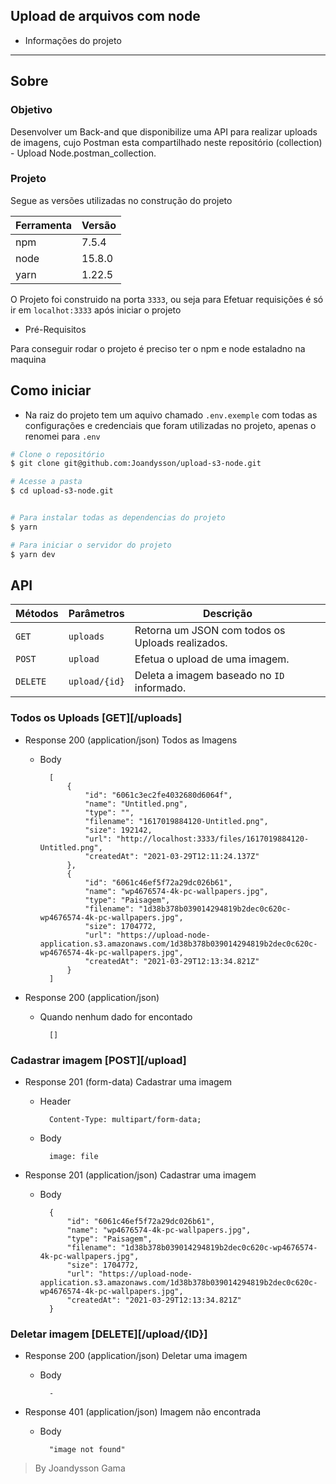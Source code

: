 ## Upload de arquivos com node

- Informações do projeto

- - -
## Sobre ##
### Objetivo
Desenvolver um Back-and que disponibilize uma API para realizar uploads de imagens, cujo Postman esta compartilhado neste repositório (collection) - Upload Node.postman_collection.

### Projeto

Segue as versões utilizadas no construção do projeto

Ferramenta | Versão
-----------|-------
npm        | 7.5.4
node       | 15.8.0
yarn       | 1.22.5

O Projeto foi construido na porta `3333`, ou seja para Efetuar requisições é só ir em `localhot:3333` após iniciar o projeto

- Pré-Requisitos

Para conseguir rodar o projeto é preciso ter o npm e node estaladno na  maquina



## Como iniciar

* Na raiz do projeto tem um aquivo chamado `.env.exemple` com todas as configurações e credenciais que foram utilizadas no projeto, apenas o renomei para `.env`

```bash
# Clone o repositório
$ git clone git@github.com:Joandysson/upload-s3-node.git

# Acesse a pasta
$ cd upload-s3-node.git


# Para instalar todas as dependencias do projeto
$ yarn

# Para iniciar o servidor do projeto
$ yarn dev

```

## API

|Métodos| Parâmetros | Descrição |
|---|---|---|
|`GET`| `uploads` | Retorna um JSON com todos os Uploads realizados. |
|`POST`| `upload` | Efetua o upload de uma imagem. |
|`DELETE`| `upload/{id}` | Deleta a imagem baseado no `ID` informado. |

### Todos os Uploads [GET][/uploads]
+ Response 200 (application/json)
  Todos as Imagens

    + Body

            [
                {
                    "id": "6061c3ec2fe4032680d6064f",
                    "name": "Untitled.png",
                    "type": "",
                    "filename": "1617019884120-Untitled.png",
                    "size": 192142,
                    "url": "http://localhost:3333/files/1617019884120-Untitled.png",
                    "createdAt": "2021-03-29T12:11:24.137Z"
                },
                {
                    "id": "6061c46ef5f72a29dc026b61",
                    "name": "wp4676574-4k-pc-wallpapers.jpg",
                    "type": "Paisagem",
                    "filename": "1d38b378b039014294819b2dec0c620c-wp4676574-4k-pc-wallpapers.jpg",
                    "size": 1704772,
                    "url": "https://upload-node-application.s3.amazonaws.com/1d38b378b039014294819b2dec0c620c-wp4676574-4k-pc-wallpapers.jpg",
                    "createdAt": "2021-03-29T12:13:34.821Z"
                }
            ]


+ Response 200 (application/json)
    + Quando nenhum dado for encontado

            []


### Cadastrar imagem [POST][/upload]
+ Response 201 (form-data)
  Cadastrar uma imagem

    + Header

            Content-Type: multipart/form-data;

    + Body

            image: file


+ Response 201 (application/json)
  Cadastrar uma imagem
    + Body

            {
                "id": "6061c46ef5f72a29dc026b61",
                "name": "wp4676574-4k-pc-wallpapers.jpg",
                "type": "Paisagem",
                "filename": "1d38b378b039014294819b2dec0c620c-wp4676574-4k-pc-wallpapers.jpg",
                "size": 1704772,
                "url": "https://upload-node-application.s3.amazonaws.com/1d38b378b039014294819b2dec0c620c-wp4676574-4k-pc-wallpapers.jpg",
                "createdAt": "2021-03-29T12:13:34.821Z"
            }

### Deletar imagem [DELETE][/upload/{ID}]
+ Response 200 (application/json)
  Deletar uma imagem
    + Body

            -

+ Response 401 (application/json)
  Imagem não encontrada
    + Body

            "image not found"




> By Joandysson Gama